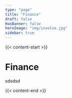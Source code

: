 ```yaml
---
type: "page"
title: "Finance"
draft: false
HasBanner: false
heroImage: "img/involve.jpg"
sidebar: true
---
```


{{< content-start >}}

# Finance
sdsdsd

{{< content-end >}}